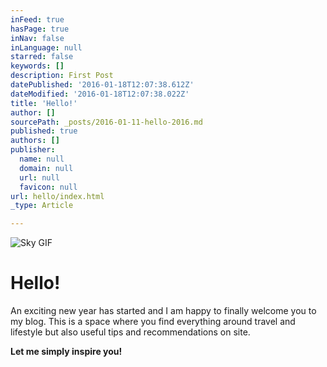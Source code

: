 ```yaml
---
inFeed: true
hasPage: true
inNav: false
inLanguage: null
starred: false
keywords: []
description: First Post
datePublished: '2016-01-18T12:07:38.612Z'
dateModified: '2016-01-18T12:07:38.022Z'
title: 'Hello!'
author: []
sourcePath: _posts/2016-01-11-hello-2016.md
published: true
authors: []
publisher:
  name: null
  domain: null
  url: null
  favicon: null
url: hello/index.html
_type: Article

---
```

![Sky GIF](https://s3-us-west-2.amazonaws.com/the-grid-img/p/5c8586b53eab4a0b45ea54b9543756b566a00afb.gif)

# Hello!

An exciting new year has started and I am happy to finally welcome you to my blog. This is a space where you find everything around travel and lifestyle but also useful tips and recommendations on site. 

**Let me simply inspire you!**